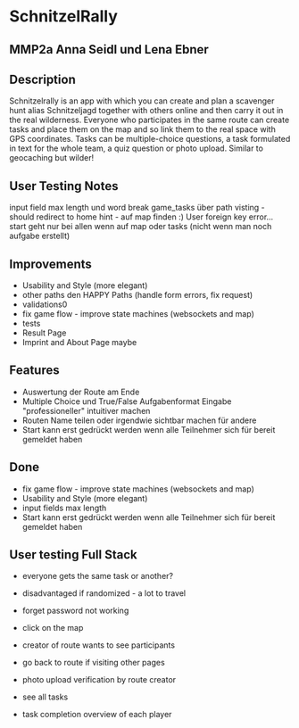 # SchnitzelRally
## MMP2a Anna Seidl und Lena Ebner

## Description

Schnitzelrally is an app with which you can create and plan a scavenger hunt alias Schnitzeljagd together with others online and then carry it out in the real wilderness.
Everyone who participates in the same route can create tasks and place them on the map and so link them to the real space with GPS coordinates.
Tasks can be multiple-choice questions, a task formulated in text for the whole team, a quiz question or photo upload.
Similar to geocaching but wilder!

## User Testing Notes
input field max length und word break
game_tasks über path visting - should redirect to home
hint - auf map finden :)
User foreign key error...
start geht nur bei allen wenn auf map oder tasks (nicht wenn man noch aufgabe erstellt)


## Improvements
- Usability and Style (more elegant)
- other paths den HAPPY Paths (handle form errors, fix request)
- validations0
- fix game flow - improve state machines (websockets and map)
- tests
- Result Page
- Imprint and About Page maybe

## Features
-  Auswertung der Route am Ende
-  Multiple Choice und True/False Aufgabenformat Eingabe "professioneller" intuitiver machen
-  Routen Name teilen oder irgendwie sichtbar machen für andere
- Start kann erst gedrückt werden wenn alle Teilnehmer sich für bereit gemeldet haben

## Done
- fix game flow - improve state machines (websockets and map)
- Usability and Style (more elegant)
- input fields max length
- Start kann erst gedrückt werden wenn alle Teilnehmer sich für bereit gemeldet haben

## User testing Full Stack
- everyone gets the same task or another?
- disadvantaged if randomized - a lot to travel

- forget password not working
- click on the map
- creator of route wants to see participants
- go back to route if visiting other pages

- photo upload verification by route creator
- see all tasks
- task completion overview of each player
